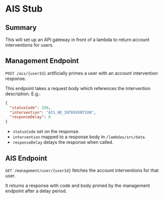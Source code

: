 # AIS Stub
## Summary

This will set up an API gateway in front of a lambda to return account interventions for users.

## Management Endpoint

`POST /ais/{userId}` artificially primes a user with an account intervention response.

This endpoint takes a request body which references the intervention description. E.g.:
```json
{
  "statusCode": 200,
  "intervention": "AIS_NO_INTERVENTION",
  "responseDelay": 0
}
```

- `statusCode` set on the response.
- `intervention` mapped to a response body in `/lambdas/src/data`.
- `responseDelay` delays the response when called.

## AIS Endpoint

`GET /management/user/{userId}` fetches the account interventions for that user.

It returns a response with code and body primed by the management endpoint after a delay period.
